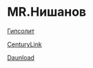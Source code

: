 # MR.Нишанов
[Гипсолит](https://qwerty1070.github.io/Projekt/src/)


[CenturyLink](https://qwerty1070.github.io/src/)

[Daunload](https://qwerty1070.github.io/daunload/index.html)



